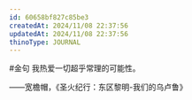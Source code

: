 ```yaml
---
id: 60658bf827c85be3
createdAt: 2024/11/08 22:37:56
updatedAt: 2024/11/08 22:37:56
thinoType: JOURNAL
---
```

#金句 我热爱一切超乎常理的可能性。

——宽檐帽，《圣火纪行：东区黎明-我们的乌卢鲁》
